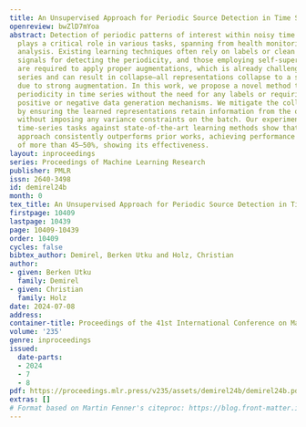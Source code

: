 ```yaml
---
title: An Unsupervised Approach for Periodic Source Detection in Time Series
openreview: bwZlD7mYoa
abstract: Detection of periodic patterns of interest within noisy time series data
  plays a critical role in various tasks, spanning from health monitoring to behavior
  analysis. Existing learning techniques often rely on labels or clean versions of
  signals for detecting the periodicity, and those employing self-supervised methods
  are required to apply proper augmentations, which is already challenging for time
  series and can result in collapse—all representations collapse to a single point
  due to strong augmentation. In this work, we propose a novel method to detect the
  periodicity in time series without the need for any labels or requiring tailored
  positive or negative data generation mechanisms. We mitigate the collapse issue
  by ensuring the learned representations retain information from the original samples
  without imposing any variance constraints on the batch. Our experiments in three
  time-series tasks against state-of-the-art learning methods show that the proposed
  approach consistently outperforms prior works, achieving performance improvements
  of more than 45–50%, showing its effectiveness.
layout: inproceedings
series: Proceedings of Machine Learning Research
publisher: PMLR
issn: 2640-3498
id: demirel24b
month: 0
tex_title: An Unsupervised Approach for Periodic Source Detection in Time Series
firstpage: 10409
lastpage: 10439
page: 10409-10439
order: 10409
cycles: false
bibtex_author: Demirel, Berken Utku and Holz, Christian
author:
- given: Berken Utku
  family: Demirel
- given: Christian
  family: Holz
date: 2024-07-08
address:
container-title: Proceedings of the 41st International Conference on Machine Learning
volume: '235'
genre: inproceedings
issued:
  date-parts:
  - 2024
  - 7
  - 8
pdf: https://proceedings.mlr.press/v235/assets/demirel24b/demirel24b.pdf
extras: []
# Format based on Martin Fenner's citeproc: https://blog.front-matter.io/posts/citeproc-yaml-for-bibliographies/
---
```

